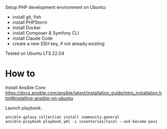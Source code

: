 Setup PHP development environment on Ubuntu:
- install git, fish
- install PHPStorm
- install Docker
- install Composer & Symfony CLI
- install Claude Code
- create a new SSH key, if not already existing

Tested on Ubuntu LTS 22.04

# How to

Install Ansible Core: https://docs.ansible.com/ansible/latest/installation_guide/intro_installation.html#installing-ansible-on-ubuntu

Launch playbook:
```
ansible-galaxy collection install community.general
ansible-playbook playbook.yml -i inventories/local --ask-become-pass
```
